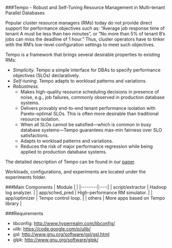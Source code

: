 ###Tempo - Robust and Self-Tuning Resource Management in Multi-tenant Parallel Databases

Popular cluster resource managers (RMs) today do not provide direct support for performance objectives such as: “Average job response time of tenant A must be less than two minutes”, or “No more than 5% of tenant B’s jobs can miss the deadline of 1 hour.” Thus, cluster operators have to tinker with the RM’s low-level configuration settings to meet such objectives.

Tempo is a framework that brings several desirable properties to existing RMs:
* *Simplicity.* Tempo a simple interface for DBAs to specify performance objectives (SLOs) declaratively.
* *Self-tuning.* Tempo adapts to workload patterns and variations.
* *Robustness.*
  * Makes high-quality resource scheduling decisions in presence of noise, e.g., job failures, commonly observed in production database systems.
  * Delivers provably end-to-end tenant performance isolation with Pareto-optimal SLOs. This is often more desirable than traditional resource isolation.
  * When all SLOs cannot be satisfied—which is common in busy database systems—Tempo guarantees max-min fairness over SLO satisfactions.
  * Adapts to workload patterns and variations.
  * Reduces the risk of major performance regression while being applied to production database systems.

The detailed description of Tempo can be found in our [paper](http://arxiv.org/abs/1512.00757).

Workloads, configurations, and experiments are located under the experiments folder.

###Main Components
| Module | |
|--------|:---:|
| script/extractor | Hadoop log analyzer. |
| app/sched_pred | High-performance RM simulator. |
| app/optimizer | Tempo control loop. |
| others | More apps based on Tempo library |

###Requirements
* libconfig: http://www.hyperrealm.com/libconfig/
* ulib: https://code.google.com/p/ulib/
* gsl: http://www.gnu.org/software/gsl/gsl.html
* glpk: http://www.gnu.org/software/glpk/
